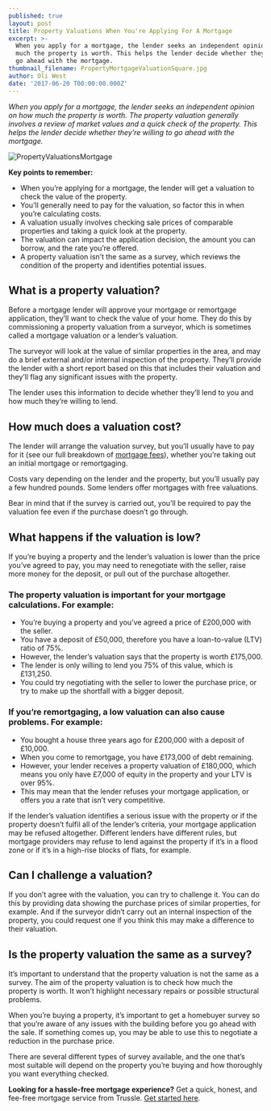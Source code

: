 ```yaml
---
published: true
layout: post
title: Property Valuations When You're Applying For A Mortgage
excerpt: >-
  When you apply for a mortgage, the lender seeks an independent opinion on how
  much the property is worth. This helps the lender decide whether they want to
  go ahead with the mortgage. 
thumbnail_filename: PropertyMortgageValuationSquare.jpg
author: Oli West
date: '2017-06-20 T00:00:00.000Z'
---
```

_When you apply for a mortgage, the lender seeks an independent opinion on how much the property is worth. The property valuation generally involves a review of market values and a quick check of the property. This helps the lender decide whether they’re willing to go ahead with the mortgage._ 

![PropertyValuationsMortgage]({{site.baseurl}}/images/post_images/PropertyMortgageValuation.jpg)

**Key points to remember:**  
- When you’re applying for a mortgage, the lender will get a valuation to check the value of the property. 
- You’ll generally need to pay for the valuation, so factor this in when you’re calculating costs. 
- A valuation usually involves checking sale prices of comparable properties and taking a quick look at the property. 
- The valuation can impact the application decision, the amount you can borrow, and the rate you’re offered. 
- A property valuation isn’t the same as a survey, which reviews the condition of the property and identifies potential issues. 
 
## What is a property valuation? 
Before a mortgage lender will approve your mortgage or remortgage application, they’ll want to check the value of your home. They do this by commissioning a property valuation from a surveyor, which is sometimes called a mortgage valuation or a lender’s valuation. 
 
The surveyor will look at the value of similar properties in the area, and may do a brief external and/or internal inspection of the property. They’ll provide the lender with a short report based on this that includes their valuation and they’ll flag any significant issues with the property. 
 
The lender uses this information to decide whether they’ll lend to you and how much they’re willing to lend. 
 
## How much does a valuation cost? 
The lender will arrange the valuation survey, but you’ll usually have to pay for it (see our full breakdown of [mortgage fees](https://trussle.com/blog/fees-getting-a-mortgage)), whether you’re taking out an initial mortgage or remortgaging. 
 
Costs vary depending on the lender and the property, but you’ll usually pay a few hundred pounds. Some lenders offer mortgages with free valuations. 
 
Bear in mind that if the survey is carried out, you’ll be required to pay the valuation fee even if the purchase doesn’t go through.  
 
## What happens if the valuation is low?
If you’re buying a property and the lender’s valuation is lower than the price you’ve agreed to pay, you may need to renegotiate with the seller, raise more money for the deposit, or pull out of the purchase altogether. 
 
### The property valuation is important for your mortgage calculations. For example:
- You’re buying a property and you’ve agreed a price of £200,000 with the seller.
- You have a deposit of £50,000, therefore you have a loan-to-value (LTV) ratio of 75%.
- However, the lender’s valuation says that the property is worth £175,000.
- The lender is only willing to lend you 75% of this value, which is £131,250.
- You could try negotiating with the seller to lower the purchase price, or try to make up the shortfall with a bigger deposit. 
 
### If you’re remortgaging, a low valuation can also cause problems. For example:
- You bought a house three years ago for £200,000 with a deposit of £10,000.
- When you come to remortgage, you have £173,000 of debt remaining.
- However, your lender receives a property valuation of £180,000, which means you only have £7,000 of equity in the property and your LTV is over 95%.
- This may mean that the lender refuses your mortgage application, or offers you a rate that isn’t very competitive.
 
If the lender’s valuation identifies a serious issue with the property or if the property doesn’t fulfil all of the lender’s criteria, your mortgage application may be refused altogether. Different lenders have different rules, but mortgage providers may refuse to lend against the property if it’s in a flood zone or if it’s in a high-rise blocks of flats, for example. 
 
## Can I challenge a valuation?
If you don’t agree with the valuation, you can try to challenge it. You can do this by providing data showing the purchase prices of similar properties, for example. And if the surveyor didn’t carry out an internal inspection of the property, you could request one if you think this may make a difference to their valuation. 
 
## Is the property valuation the same as a survey? 
It’s important to understand that the property valuation is not the same as a survey. The aim of the property valuation is to check how much the property is worth. It won’t highlight necessary repairs or possible structural problems. 
 
When you’re buying a property, it’s important to get a homebuyer survey so that you’re aware of any issues with the building before you go ahead with the sale. If something comes up, you may be able to use this to negotiate a reduction in the purchase price. 
 
There are several different types of survey available, and the one that’s most suitable will depend on the property you’re buying and how thoroughly you want everything checked. 
 
**Looking for a hassle-free mortgage experience?** Get a quick, honest, and fee-free mortgage service from Trussle. [Get started here](https://trussle.com/?utm_source=blog&utm_medium=get-started-cta&utm_campaign=170503).
 
 
